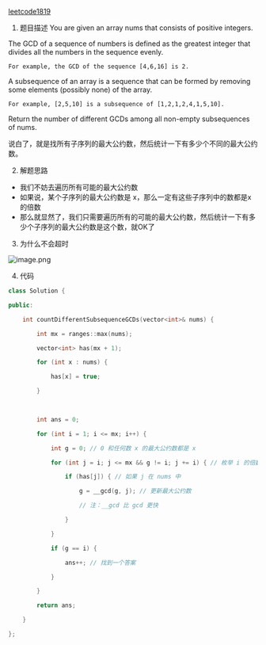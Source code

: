 [leetcode1819](https://leetcode.cn/problems/number-of-different-subsequences-gcds/description/)

1. 题目描述
You are given an array nums that consists of positive integers.

The GCD of a sequence of numbers is defined as the greatest integer that divides all the numbers in the sequence evenly.

    For example, the GCD of the sequence [4,6,16] is 2.

A subsequence of an array is a sequence that can be formed by removing some elements (possibly none) of the array.

    For example, [2,5,10] is a subsequence of [1,2,1,2,4,1,5,10].

Return the number of different GCDs among all non-empty subsequences of nums.

说白了，就是找所有子序列的最大公约数，然后统计一下有多少个不同的最大公约数。

2. 解题思路

- 我们不妨去遍历所有可能的最大公约数
- 如果说，某个子序列的最大公约数是 x，那么一定有这些子序列中的数都是x的倍数
- 那么就显然了，我们只需要遍历所有的可能的最大公约数，然后统计一下有多少个子序列的最大公约数是这个数，就OK了

3. 为什么不会超时
 
<!-- 添加证明图片 -->
<img src="../../../static/images/Screenshot from 2025-04-26 15-54-51.png" alt="image.png" style="zoom:100%;" />

4. 代码

```cpp
class Solution {

public:

    int countDifferentSubsequenceGCDs(vector<int>& nums) {

        int mx = ranges::max(nums);

        vector<int> has(mx + 1);

        for (int x : nums) {

            has[x] = true;

        }

        

        int ans = 0;

        for (int i = 1; i <= mx; i++) {

            int g = 0; // 0 和任何数 x 的最大公约数都是 x

            for (int j = i; j <= mx && g != i; j += i) { // 枚举 i 的倍数 j

                if (has[j]) { // 如果 j 在 nums 中

                    g = __gcd(g, j); // 更新最大公约数

                    // 注：__gcd 比 gcd 更快

                }

            }

            if (g == i) {

                ans++; // 找到一个答案

            }

        }

        return ans;

    }

};

```